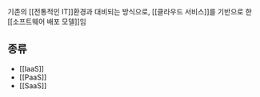 기존의 [[전통적인 IT]]환경과 대비되는 방식으로, [[클라우드 서비스]]를 기반으로 한 [[소프트웨어 배포 모델]]임

## 종류
- [[IaaS]]
- [[PaaS]]
- [[SaaS]]


